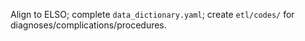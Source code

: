 Align to ELSO; complete `data_dictionary.yaml`; create `etl/codes/` for diagnoses/complications/procedures.
